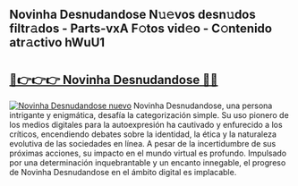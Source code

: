 ## Novinha Desnudandose N𝚞𝚎vos desn𝚞dos filtr𝚊dos - Parts-vxA F𝚘tos vid𝚎o - C𝚘ntenido atr𝚊ctivo hWuU1

# <h2><a href="http://mbbw5v.tromn.icu/?c=Novinha+Desnudandose">🔗👉👉👉 Novinha Desnudandose 🔗🔗</a></h2>

[![Novinha Desnudandose nuevo](https://i.imgur.com/pEAQMta.gif)](http://mbbw5v.tromn.icu/?c=Novinha+Desnudandose)
Novinha Desnudandose, una persona intrigante y enigmática, desafía la categorización simple. Su uso pionero de los medios digitales para la autoexpresión ha cautivado y enfurecido a los críticos, encendiendo debates sobre la identidad, la ética y la naturaleza evolutiva de las sociedades en línea. A pesar de la incertidumbre de sus próximas acciones, su impacto en el mundo virtual es profundo. Impulsado por una determinación inquebrantable y un encanto innegable, el progreso de Novinha Desnudandose en el ámbito digital es implacable.
